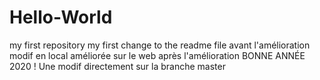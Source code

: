 # Hello-World
my first repository
my first change to the readme file
avant l'amélioration
modif en local améliorée sur le web
après l'amélioration
BONNE ANNÉE 2020 !
Une modif directement sur la branche master
